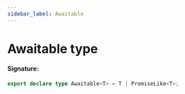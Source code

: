```yaml
---
sidebar_label: Awaitable
---
```


# Awaitable type

#### Signature:

```typescript
export declare type Awaitable<T> = T | PromiseLike<T>;
```
